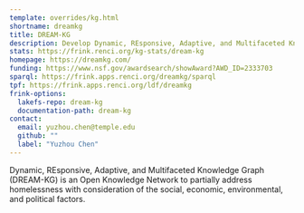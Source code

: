 ```yaml
---
template: overrides/kg.html
shortname: dreamkg
title: DREAM-KG
description: Develop Dynamic, REsponsive, Adaptive, and Multifaceted Knowledge Graphs to Address Homelessness With Explainable AI
stats: https://frink.renci.org/kg-stats/dream-kg
homepage: https://dreamkg.com/
funding: https://www.nsf.gov/awardsearch/showAward?AWD_ID=2333703
sparql: https://frink.apps.renci.org/dreamkg/sparql
tpf: https://frink.apps.renci.org/ldf/dreamkg
frink-options:
  lakefs-repo: dream-kg
  documentation-path: dream-kg
contact:
  email: yuzhou.chen@temple.edu  
  github: ""
  label: "Yuzhou Chen"
---
```

Dynamic, REsponsive, Adaptive, and Multifaceted Knowledge Graph (DREAM-KG) is an Open Knowledge Network to partially address homelessness with consideration of the social, economic, environmental, and political factors.
